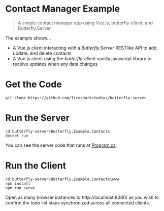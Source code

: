 # Contact Manager Example

> A simple contact manager app using Vue.js, butterfly-client, and Butterfly.Server

The example shows...

- A Vue.js client interacting with a *Butterfly.Server* RESTlike API to add, update, and delete contacts
- A Vue.js client using the *butterfly-client* vanilla javascript library to receive updates when any data changes

# Get the Code

```
git clone https://github.com/firesharkstudios/butterfly-server
```

# Run the Server

```
cd butterfly-server\Butterfly.Example.Contacts
dotnet run
```

You can see the server code that runs at [Program.cs](https://github.com/firesharkstudios/butterfly-server/blob/master/Butterfly.Example.Contacts/Program.cs).

# Run the Client

```
cd butterfly-server\Butterfly.Example.Contacts\www
npm install
npm run serve
```

Open as many browser instances to http://localhost:8080/ as you wish to confirm the todo list stays synchronized across all connected clients.
